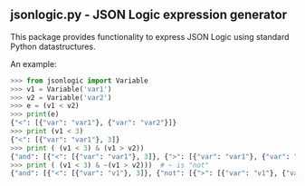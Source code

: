 ## jsonlogic.py - JSON Logic expression generator

This package provides functionality to express JSON Logic using standard Python datastructures.

An example:

```python
>>> from jsonlogic import Variable
>>> v1 = Variable('var1')
>>> v2 = Variable('var2')
>>> e = (v1 < v2)
>>> print(e)
{"<": [{"var": "var1"}, {"var": "var2"}]}
>>> print (v1 < 3)
{"<": [{"var": "var1"}, 3]}
>>> print ( (v1 < 3) & (v1 > v2))
{"and": [{"<": [{"var": "var1"}, 3]}, {">": [{"var": "var1"}, {"var": "var2"}]}]}
>>> print ( (v1 < 3) & ~(v1 > v2)))  # ~ is "not"
{"and": [{"<": [{"var": "v1"}, 3]}, {"not": [{">": [{"var": "v1"}, {"var": "v2"}]}]}]}
```
